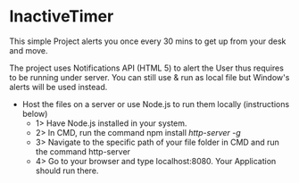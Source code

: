 # InactiveTimer

This simple Project alerts you once every 30 mins to get up from your desk and move.

The project uses Notifications API (HTML 5) to alert the User thus requires to be running under server. You can still use & run as local file but Window's alerts will be used instead.

- Host the files on a server or use Node.js to run them locally (instructions below)
  - 1> Have Node.js installed in your system.
  - 2> In CMD, run the command npm install *http-server -g*
  - 3> Navigate to the specific path of your file folder in CMD and run the command http-server
  - 4> Go to your browser and type localhost:8080. Your Application should run there.
